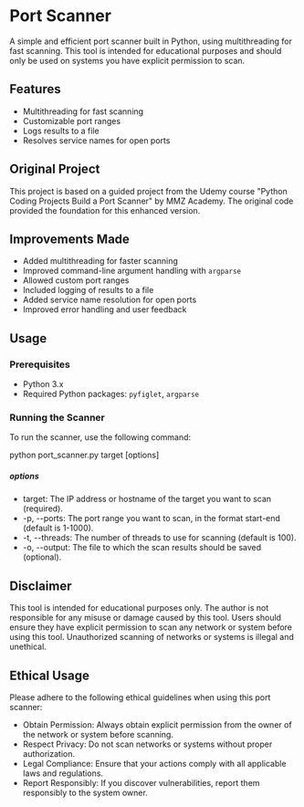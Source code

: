 # Port Scanner

A simple and efficient port scanner built in Python, using multithreading for fast scanning. This tool is intended for educational purposes and should only be used on systems you have explicit permission to scan.

## Features
- Multithreading for fast scanning
- Customizable port ranges
- Logs results to a file
- Resolves service names for open ports

## Original Project
This project is based on a guided project from the Udemy course "Python Coding Projects Build a Port Scanner" by MMZ Academy. The original code provided the foundation for this enhanced version.

## Improvements Made
- Added multithreading for faster scanning
- Improved command-line argument handling with `argparse`
- Allowed custom port ranges
- Included logging of results to a file
- Added service name resolution for open ports
- Improved error handling and user feedback

## Usage

### Prerequisites
- Python 3.x
- Required Python packages: `pyfiglet`, `argparse`

### Running the Scanner
To run the scanner, use the following command:

python port_scanner.py target [options]
##### options
- target: The IP address or hostname of the target you want to scan (required).
- -p, --ports: The port range you want to scan, in the format start-end (default is 1-1000).
- -t, --threads: The number of threads to use for scanning (default is 100).
- -o, --output: The file to which the scan results should be saved (optional).


## Disclaimer 
This tool is intended for educational purposes only. The author is not responsible for any misuse or damage caused by this tool. Users should ensure they have explicit permission to scan any network or system before using this tool. Unauthorized scanning of networks or systems is illegal and unethical.

## Ethical Usage
Please adhere to the following ethical guidelines when using this port scanner:
- Obtain Permission: Always obtain explicit permission from the owner of the network or system before scanning.
- Respect Privacy: Do not scan networks or systems without proper authorization.
- Legal Compliance: Ensure that your actions comply with all applicable laws and regulations.
- Report Responsibly: If you discover vulnerabilities, report them responsibly to the system owner.


